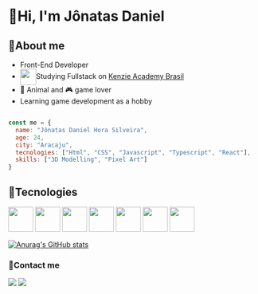 <h1>👋Hi, I'm Jônatas Daniel</h1>

<h2>👤About me</h2>
<ul>
  <li>Front-End Developer</li>
  <li><img width="32" align="center" src="https://res.cloudinary.com/crunchbase-production/image/upload/c_lpad,h_256,w_256,f_auto,q_auto:eco,dpr_1/v1507162903/qkpagi7sv8temclfcfjp.png"/>Studying Fullstack on <a href="https://www.linkedin.com/school/kenzieacademybr/">Kenzie Academy Brasil</a></li>
  <li>🐢 Animal and 🎮 game lover</li>
  <li>Learning game development as a hobby</li>
</ul>

```javascript 

const me = {
  name: "Jônatas Daniel Hora Silveira",
  age: 24,
  city: "Aracaju",
  tecnologies: ["Html", "CSS", "Javascript", "Typescript", "React"],
  skills: ["3D Modelling", "Pixel Art"]
}


```

<h2>🚀Tecnologies</h2>
<p>
  <img width="50" src="https://cdn.jsdelivr.net/gh/devicons/devicon/icons/html5/html5-original.svg"/>
  <img width="50" src="https://cdn.jsdelivr.net/gh/devicons/devicon/icons/css3/css3-original.svg"/>
  <img width="50" src="https://cdn.jsdelivr.net/gh/devicons/devicon/icons/javascript/javascript-original.svg"/>
  <img width="50" src="https://cdn.jsdelivr.net/gh/devicons/devicon/icons/react/react-original.svg"/>
  <img width="50" src="https://cdn.jsdelivr.net/gh/devicons/devicon/icons/typescript/typescript-original.svg"/>
  <img width="50" src="https://cdn.jsdelivr.net/gh/devicons/devicon/icons/visualstudio/visualstudio-plain.svg"/>
  <img width="50" src="https://cdn.jsdelivr.net/gh/devicons/devicon/icons/git/git-original.svg" />
</p>

[![Anurag's GitHub stats](https://github-readme-stats.vercel.app/api?username=jonatasdhs&theme=tokyonight)](https://github.com/jonatasdhs)

<h3>📱Contact me</h3>
<a href="https://www.linkedin.com/in/jonatas-daniel/"><img src="https://img.shields.io/badge/LinkedIn-0077B5?style=for-the-badge&logo=linkedin&logoColor=white"/></a>
<a href="mailto:jonatasilveira04@gmail.com"><img src="https://img.shields.io/badge/Gmail-D14836?style=for-the-badge&logo=gmail&logoColor=white"/></a>
          
<!---
jonatasdhs/jonatasdhs is a ✨ special ✨ repository because its `README.md` (this file) appears on your GitHub profile.
You can click the Preview link to take a look at your changes.
--->
